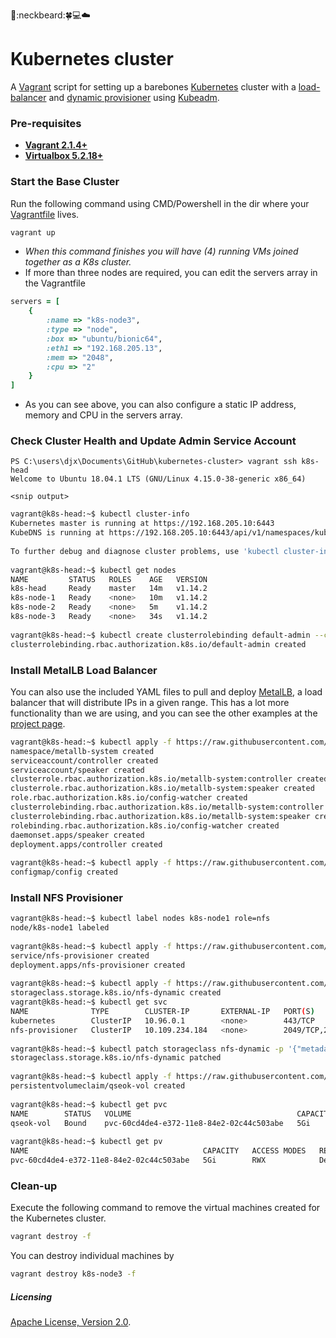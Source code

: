 :metal::neckbeard::four_leaf_clover::computer::cloud:
# Kubernetes cluster
A [Vagrant](https://www.vagrantup.com/) script for setting up a barebones [Kubernetes](https://kubernetes.io/) cluster with a [load-balancer](https://metallb.universe.tf) and [dynamic provisioner](https://github.com/kubernetes-incubator/external-storage/tree/master/nfs) using [Kubeadm](https://kubernetes.io/docs/reference/setup-tools/kubeadm/kubeadm/).

### Pre-requisites

 * **[Vagrant 2.1.4+](https://www.vagrantup.com)**
 * **[Virtualbox 5.2.18+](https://www.virtualbox.org)**

### Start the Base Cluster

Run the following command using CMD/Powershell in the dir where your [Vagrantfile](https://github.com/jprdonnelly/kubernetes-cluster/blob/master/Vagrantfile "Vagrantfile") lives.

```bash
vagrant up
```

* *When this command finishes you will have (4) running VMs joined together as a K8s cluster.*
* If more than three nodes are required, you can edit the servers array in the Vagrantfile

```ruby
servers = [
    {
        :name => "k8s-node3",
        :type => "node",
        :box => "ubuntu/bionic64",
        :eth1 => "192.168.205.13",
        :mem => "2048",
        :cpu => "2"
    }
]
 ```
 
* As you can see above, you can also configure a static IP address, memory and CPU in the servers array. 

### Check Cluster Health and Update Admin Service Account

```pwsh
PS C:\users\djx\Documents\GitHub\kubernetes-cluster> vagrant ssh k8s-head
Welcome to Ubuntu 18.04.1 LTS (GNU/Linux 4.15.0-38-generic x86_64)
 
<snip output>
```

```bash
vagrant@k8s-head:~$ kubectl cluster-info
Kubernetes master is running at https://192.168.205.10:6443
KubeDNS is running at https://192.168.205.10:6443/api/v1/namespaces/kube-system/services/kube-dns:dns/proxy
 
To further debug and diagnose cluster problems, use 'kubectl cluster-info dump'.
 
vagrant@k8s-head:~$ kubectl get nodes
NAME         STATUS   ROLES    AGE   VERSION
k8s-head     Ready    master   14m   v1.14.2
k8s-node-1   Ready    <none>   10m   v1.14.2
k8s-node-2   Ready    <none>   5m    v1.14.2
k8s-node-3   Ready    <none>   34s   v1.14.2
 
vagrant@k8s-head:~$ kubectl create clusterrolebinding default-admin --clusterrole cluster-admin --serviceaccount=default:default
clusterrolebinding.rbac.authorization.k8s.io/default-admin created
```

### Install MetalLB Load Balancer
You can also use the included YAML files to pull and deploy [MetalLB](https://metallb.universe.tf "MetalLB"), a load balancer that will distribute IPs in a given range.  This has a lot more functionality than we are using, and you can see the other examples at the [project page](https://metallb.universe.tf).

```bash
vagrant@k8s-head:~$ kubectl apply -f https://raw.githubusercontent.com/jprdonnelly/kubernetes-cluster/master/metallb/metallb.yaml
namespace/metallb-system created
serviceaccount/controller created
serviceaccount/speaker created
clusterrole.rbac.authorization.k8s.io/metallb-system:controller created
clusterrole.rbac.authorization.k8s.io/metallb-system:speaker created
role.rbac.authorization.k8s.io/config-watcher created
clusterrolebinding.rbac.authorization.k8s.io/metallb-system:controller created
clusterrolebinding.rbac.authorization.k8s.io/metallb-system:speaker created
rolebinding.rbac.authorization.k8s.io/config-watcher created
daemonset.apps/speaker created
deployment.apps/controller created
 
vagrant@k8s-head:~$ kubectl apply -f https://raw.githubusercontent.com/jprdonnelly/kubernetes-cluster/master/metallb/layer-2.yaml
configmap/config created
```

### Install NFS Provisioner

```bash
vagrant@k8s-head:~$ kubectl label nodes k8s-node1 role=nfs
node/k8s-node1 labeled
 
vagrant@k8s-head:~$ kubectl apply -f https://raw.githubusercontent.com/jprdonnelly/kubernetes-cluster/master/nfs-provisioner/nfs-deployment.yaml
service/nfs-provisioner created
deployment.apps/nfs-provisioner created
 
vagrant@k8s-head:~$ kubectl apply -f https://raw.githubusercontent.com/jprdonnelly/kubernetes-cluster/master/nfs-provisioner/nfs-class.yaml
storageclass.storage.k8s.io/nfs-dynamic created
vagrant@k8s-head:~$ kubectl get svc
NAME              TYPE        CLUSTER-IP       EXTERNAL-IP   PORT(S)                              AGE
kubernetes        ClusterIP   10.96.0.1        <none>        443/TCP                              18m
nfs-provisioner   ClusterIP   10.109.234.184   <none>        2049/TCP,20048/TCP,111/TCP,111/UDP   11s
 
vagrant@k8s-head:~$ kubectl patch storageclass nfs-dynamic -p '{"metadata": {"annotations":{"storageclass.kubernetes.io/is-default-class":"true"}}}'
storageclass.storage.k8s.io/nfs-dynamic patched
 
vagrant@k8s-head:~$ kubectl apply -f https://raw.githubusercontent.com/jprdonnelly/kubernetes-cluster/master/qseok/nfs-vol-pvc.yaml
persistentvolumeclaim/qseok-vol created
 
vagrant@k8s-head:~$ kubectl get pvc
NAME        STATUS   VOLUME                                     CAPACITY   ACCESS MODES   STORAGECLASS   AGE
qseok-vol   Bound    pvc-60cd4de4-e372-11e8-84e2-02c44c503abe   5Gi        RWX            nfs-dynamic    38s
 
vagrant@k8s-head:~$ kubectl get pv
NAME                                       CAPACITY   ACCESS MODES   RECLAIM POLICY   STATUS   CLAIM               STORAGECLASS   REASON   AGE
pvc-60cd4de4-e372-11e8-84e2-02c44c503abe   5Gi        RWX            Delete           Bound    default/qseok-vol   nfs-dynamic
```

### Clean-up

Execute the following command to remove the virtual machines created for the Kubernetes cluster.

```bash
vagrant destroy -f
```

You can destroy individual machines by 

```bash
vagrant destroy k8s-node3 -f
```

##### Licensing

[Apache License, Version 2.0](http://opensource.org/licenses/Apache-2.0).
